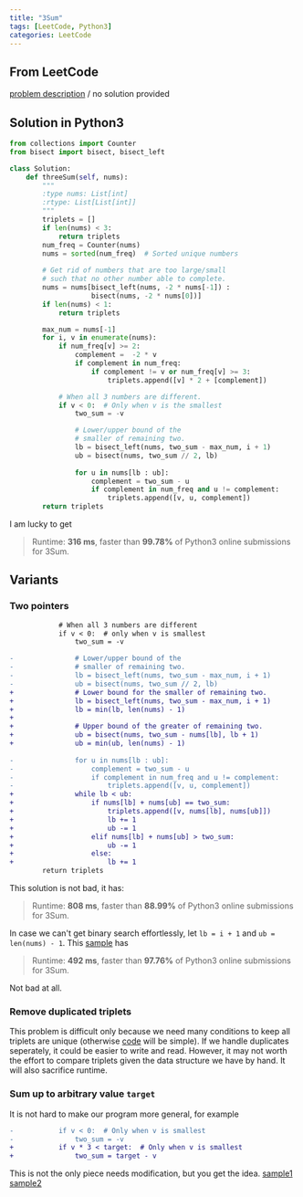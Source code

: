 ```yaml
---
title: "3Sum"
tags: [LeetCode, Python3]
categories: LeetCode
---
```


## From LeetCode
[problem description](https://leetcode.com/problems/3sum/)
/
no solution provided

## Solution in Python3
```python
from collections import Counter
from bisect import bisect, bisect_left

class Solution:
    def threeSum(self, nums):
        """
        :type nums: List[int]
        :rtype: List[List[int]]
        """
        triplets = []
        if len(nums) < 3:
            return triplets
        num_freq = Counter(nums)
        nums = sorted(num_freq)  # Sorted unique numbers
        
        # Get rid of numbers that are too large/small
        # such that no other number able to complete.
        nums = nums[bisect_left(nums, -2 * nums[-1]) :
                    bisect(nums, -2 * nums[0])]
        if len(nums) < 1:
            return triplets

        max_num = nums[-1]
        for i, v in enumerate(nums):
            if num_freq[v] >= 2:
                complement =  -2 * v
                if complement in num_freq:
                    if complement != v or num_freq[v] >= 3:
                        triplets.append([v] * 2 + [complement])

            # When all 3 numbers are different.
            if v < 0:  # Only when v is the smallest
                two_sum = -v

                # Lower/upper bound of the 
                # smaller of remaining two.
                lb = bisect_left(nums, two_sum - max_num, i + 1)
                ub = bisect(nums, two_sum // 2, lb)
                       
                for u in nums[lb : ub]:
                    complement = two_sum - u
                    if complement in num_freq and u != complement:
                        triplets.append([v, u, complement])
        return triplets
```
I am lucky to get
> Runtime: **316 ms**, faster than **99.78%** of Python3 online submissions for 3Sum.

## Variants

### Two pointers
```diff
            # When all 3 numbers are different
            if v < 0:  # only when v is smallest
                two_sum = -v

-               # Lower/upper bound of the 
-               # smaller of remaining two.
-               lb = bisect_left(nums, two_sum - max_num, i + 1)
-               ub = bisect(nums, two_sum // 2, lb)
+               # Lower bound for the smaller of remaining two.
+               lb = bisect_left(nums, two_sum - max_num, i + 1)
+               lb = min(lb, len(nums) - 1)
+
+               # Upper bound of the greater of remaining two.
+               ub = bisect(nums, two_sum - nums[lb], lb + 1)
+               ub = min(ub, len(nums) - 1)
                      
-               for u in nums[lb : ub]:
-                   complement = two_sum - u
-                   if complement in num_freq and u != complement:
-                       triplets.append([v, u, complement])
+               while lb < ub:
+                   if nums[lb] + nums[ub] == two_sum:
+                       triplets.append([v, nums[lb], nums[ub]])
+                       lb += 1
+                       ub -= 1
+                   elif nums[lb] + nums[ub] > two_sum:
+                       ub -= 1
+                   else:
+                       lb += 1
        return triplets
```
This solution is not bad, it has:
> Runtime: **808 ms**, faster than **88.99%** of Python3 online submissions for 3Sum.

In case we can't get binary search effortlessly, let `lb = i + 1` and `ub = len(nums) - 1`. This [sample](https://github.com/SYGong/leetcode/blob/3sum-counter/3sum.py) has
> Runtime: **492 ms**, faster than **97.76%** of Python3 online submissions for 3Sum.

Not bad at all.

### Remove duplicated triplets
This problem is difficult only because we need many conditions to keep all triplets are unique (otherwise [code](https://github.com/SYGong/leetcode/blob/23ad10e2549bb2e33e502d43a3b00c7dc40d5544/3sum.py) will be simple). If we handle duplicates seperately, it could be easier to write and read. However, it may not worth the effort to compare triplets given the data structure we have by hand. It will also sacrifice runtime.

### Sum up to arbitrary value `target`
It is not hard to make our program more general, for example
```diff
-           if v < 0:  # Only when v is smallest
-               two_sum = -v
+           if v * 3 < target:  # Only when v is smallest
+               two_sum = target - v
```
This is not the only piece needs modification, but you get the idea. [sample1](https://github.com/SYGong/leetcode/blob/3sum-counter/3sum.py) [sample2](https://www.geeksforgeeks.org/unique-triplets-sum-given-value/)